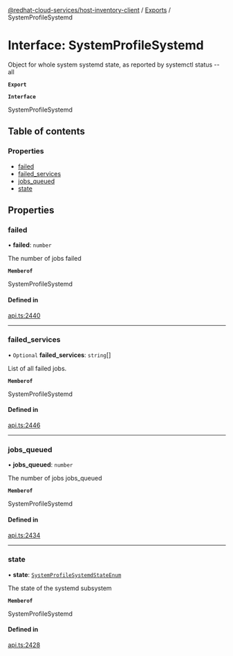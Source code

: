 [@redhat-cloud-services/host-inventory-client](../README.md) / [Exports](../modules.md) / SystemProfileSystemd

# Interface: SystemProfileSystemd

Object for whole system systemd state, as reported by systemctl status --all

**`Export`**

**`Interface`**

SystemProfileSystemd

## Table of contents

### Properties

- [failed](SystemProfileSystemd.md#failed)
- [failed\_services](SystemProfileSystemd.md#failed_services)
- [jobs\_queued](SystemProfileSystemd.md#jobs_queued)
- [state](SystemProfileSystemd.md#state)

## Properties

### failed

• **failed**: `number`

The number of jobs failed

**`Memberof`**

SystemProfileSystemd

#### Defined in

[api.ts:2440](https://github.com/RedHatInsights/javascript-clients/blob/master/packages/host-inventory/api.ts#L2440)

___

### failed\_services

• `Optional` **failed\_services**: `string`[]

List of all failed jobs.

**`Memberof`**

SystemProfileSystemd

#### Defined in

[api.ts:2446](https://github.com/RedHatInsights/javascript-clients/blob/master/packages/host-inventory/api.ts#L2446)

___

### jobs\_queued

• **jobs\_queued**: `number`

The number of jobs jobs_queued

**`Memberof`**

SystemProfileSystemd

#### Defined in

[api.ts:2434](https://github.com/RedHatInsights/javascript-clients/blob/master/packages/host-inventory/api.ts#L2434)

___

### state

• **state**: [`SystemProfileSystemdStateEnum`](../enums/SystemProfileSystemdStateEnum.md)

The state of the systemd subsystem

**`Memberof`**

SystemProfileSystemd

#### Defined in

[api.ts:2428](https://github.com/RedHatInsights/javascript-clients/blob/master/packages/host-inventory/api.ts#L2428)
